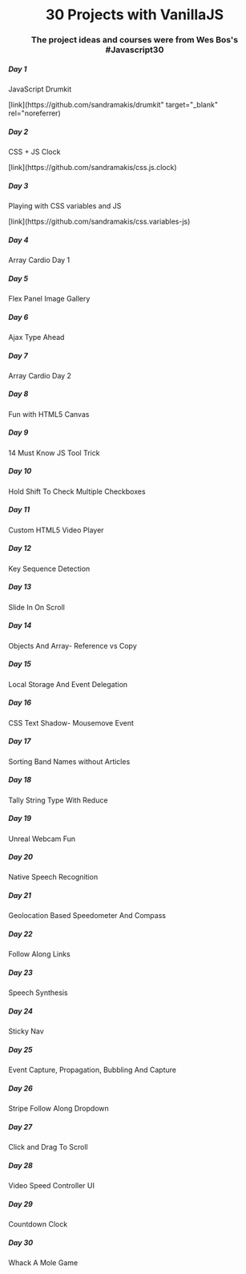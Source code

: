 <h1 align="center">30 Projects with VanillaJS</h1>
<h3 align="center">The project ideas and courses were from Wes Bos's #Javascript30</h3>

<h5 align="left">Day 1</h5>
<p>JavaScript Drumkit</p>
[link](https://github.com/sandramakis/drumkit" target="_blank" rel="noreferrer)

<h5 align="left">Day 2</h5>
<p>CSS + JS Clock</p>
[link](https://github.com/sandramakis/css.js.clock)

<h5 align="left">Day 3</h5>
<p>Playing with CSS variables and JS</p>
[link](https://github.com/sandramakis/css.variables-js)

<h5 align="left">Day 4</h5>
<p>Array Cardio Day 1</p>
<a href="https://github.com/sandramakis/array.cardio1" target="_blank" rel="noreferrer"></a>

<h5 align="left">Day 5</h5>
<p>Flex Panel Image Gallery</p>
<a href="https://github.com/sandramakis/flex.img.gallery" target="_blank" rel="noreferrer"></a>

<h5 align="left">Day 6</h5>
<p>Ajax Type Ahead</p>
<a href="https://github.com/sandramakis/ajax.type.ahead" target="_blank" rel="noreferrer"></a>

<h5 align="left">Day 7</h5>
<p>Array Cardio Day 2</p>
<a href="https://github.com/sandramakis/array.cardio.2" target="_blank" rel="noreferrer"></a>

<h5 align="left">Day 8</h5>
<p>Fun with HTML5 Canvas</p>
<a href="https://github.com/sandramakis/html5.canvas" target="_blank" rel="noreferrer"></a>

<h5 align="left">Day 9</h5>
<p>14 Must Know JS Tool Trick</p>
<a href="https://github.com/sandramakis/14.js.tools.trick" target="_blank" rel="noreferrer"></a>

<h5 align="left">Day 10</h5>
<p>Hold Shift To Check Multiple Checkboxes</p>
<a href="https://github.com/sandramakis/hold.shift.in.checkbox" target="_blank" rel="noreferrer"></a>

<h5 align="left">Day 11</h5>
<p>Custom HTML5 Video Player</p>
<a href="https://github.com/sandramakis/css.variables-js" target="_blank" rel="noreferrer"></a>

<h5 align="left">Day 12</h5>
<p>Key Sequence Detection</p>
<a href="https://github.com/sandramakis/konami-code" target="_blank" rel="noreferrer"></a>

<h5 align="left">Day 13</h5>
<p>Slide In On Scroll</p>
<a href="https://github.com/sandramakis/slide-in-on-scroll" target="_blank" rel="noreferrer"></a>

<h5 align="left">Day 14</h5>
<p>Objects And Array- Reference vs Copy</p>
<a href="https://github.com/sandramakis/js-reference-vs-copy" target="_blank" rel="noreferrer"></a>

<h5 align="left">Day 15</h5>
<p>Local Storage And Event Delegation</p>
<a href="https://github.com/sandramakis/Local-storage-and-event-delegation" target="_blank" rel="noreferrer"></a>

<h5 align="left">Day 16</h5>
<p>CSS Text Shadow- Mousemove Event</p>
<a href="https://github.com/sandramakis/CSS-textshadow-on-mouse-move" target="_blank" rel="noreferrer"></a>

<h5 align="left">Day 17</h5>
<p>Sorting Band Names without Articles</p>
<a href="https://github.com/sandramakis/Sorting-band-names-without-articles" target="_blank" rel="noreferrer"></a>

<h5 align="left">Day 18</h5>
<p>Tally String Type With Reduce</p>
<a href="https://github.com/sandramakis/Sorting-band-names-without-articles" target="_blank" rel="noreferrer"></a>

<h5 align="left">Day 19</h5>
<p>Unreal Webcam Fun</p>
<a href="https://github.com/sandramakis/JS-reduce-method" target="_blank" rel="noreferrer"></a>

<h5 align="left">Day 20</h5>
<p>Native Speech Recognition</p>
<a href="https://github.com/sandramakis/Speech-recognition" target="_blank" rel="noreferrer"></a>

<h5 align="left">Day 21</h5>
<p>Geolocation Based Speedometer And Compass</p>
<a href="https://github.com/sandramakis/Geolocation" target="_blank" rel="noreferrer"></a>

<h5 align="left">Day 22</h5>
<p>Follow Along Links</p>
<a href="https://github.com/sandramakis/Follow-along-highlighter" target="_blank" rel="noreferrer"></a>

<h5 align="left">Day 23</h5>
<p>Speech Synthesis</p>
<a href="https://github.com/sandramakis/Text-to-Speech" target="_blank" rel="noreferrer"></a>

<h5 align="left">Day 24</h5>
<p>Sticky Nav</p>
<a href="https://github.com/sandramakis/Sticky-nav" target="_blank" rel="noreferrer"></a>

<h5 align="left">Day 25</h5>
<p>Event Capture, Propagation, Bubbling And Capture</p>
<a href="https://github.com/sandramakis/Event-capture-propagation-and-bubbling" target="_blank" rel="noreferrer"></a>

<h5 align="left">Day 26</h5>
<p>Stripe Follow Along Dropdown</p>
<a href="https://github.com/sandramakis/Follow-along-highlighter" target="_blank" rel="noreferrer"></a>

<h5 align="left">Day 27</h5>
<p>Click and Drag To Scroll</p>
<a href="https://github.com/sandramakis/click-and-drag-to-scroll" target="_blank" rel="noreferrer"></a>

<h5 align="left">Day 28</h5>
<p>Video Speed Controller UI</p>
<a href="https://github.com/sandramakis/Video-speed-controller" target="_blank" rel="noreferrer"></a>

<h5 align="left">Day 29</h5>
<p>Countdown Clock</p>
<a href="https://github.com/sandramakis/Countdown-timer" target="_blank" rel="noreferrer"></a>

<h5 align="left">Day 30</h5>
<p>Whack A Mole Game</p>
<a href="https://github.com/sandramakis/Whack-A-Mole" target="_blank" rel="noreferrer"></a>
